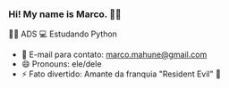 ### Hi! My name is Marco. 🐱‍💻




👩‍💻 ADS 💻 Estudando Python


- 💬 E-mail para contato: marco.mahune@gmail.com
- 😄 Pronouns: ele/dele
- ⚡ Fato divertido: Amante da franquia "Resident Evil" 🧟
